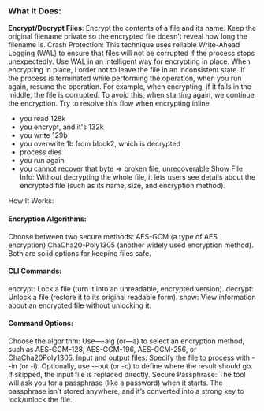 ### What It Does:

**Encrypt/Decrypt Files**:
Encrypt the contents of a file and its name.
Keep the original filename private so the encrypted file doesn’t reveal how long the filename is.
Crash Protection:
This technique uses reliable Write-Ahead Logging (WAL) to ensure that files will not be corrupted if the process stops unexpectedly.
Use WAL in an intelligent way for encrypting in place.
When encrypting in place, I order not to leave the file in an inconsistent state. If the process is terminated while performing the operation, when you run again, resume the operation. For example, when encrypting, if it fails in the middle, the file is corrupted. To avoid this, when starting again, we continue the encryption.
Try to resolve this flow when encrypting inline
- you read 128k
- you encrypt, and it's 132k
- you write 129b
- you overwrite 1b from block2, which is decrypted
- process dies
- you run again
- you cannot recover that byte
=> broken file, unrecoverable
Show File Info:
Without decrypting the whole file, it lets users see details about the encrypted file (such as its name, size, and encryption method).

How It Works:
#### Encryption Algorithms:
Choose between two secure methods:
AES-GCM (a type of AES encryption)
ChaCha20-Poly1305 (another widely used encryption method).
Both are solid options for keeping files safe.
#### CLI Commands:
encrypt: Lock a file (turn it into an unreadable, encrypted version).
decrypt: Unlock a file (restore it to its original readable form).
show: View information about an encrypted file without unlocking it.
#### Command Options:
Choose the algorithm: Use—-alg (or—a) to select an encryption method, such as AES-GCM-128, AES-GCM-196, AES-GCM-256, or ChaCha20Poly1305.
Input and output files:
Specify the file to process with --in (or -i).
Optionally, use --out (or -o) to define where the result should go. If skipped, the input file is replaced directly.
Secure Passphrase:
The tool will ask you for a passphrase (like a password) when it starts.
The passphrase isn’t stored anywhere, and it’s converted into a strong key to lock/unlock the file.
